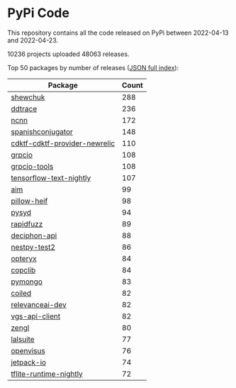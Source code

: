 # PyPi Code

This repository contains all the code released on PyPi between 2022-04-13 and 2022-04-23.

10236 projects uploaded 48063 releases. 

Top 50 packages by number of releases ([JSON full index](./index.json)):

| Package   | Count |
|-----------|-------|
| [shewchuk](https://github.com/pypi-data/pypi-code-117/tree/import/shewchuk) | 288 |
| [ddtrace](https://github.com/pypi-data/pypi-code-117/tree/import/ddtrace) | 236 |
| [ncnn](https://github.com/pypi-data/pypi-code-117/tree/import/ncnn) | 172 |
| [spanishconjugator](https://github.com/pypi-data/pypi-code-117/tree/import/spanishconjugator) | 148 |
| [cdktf-cdktf-provider-newrelic](https://github.com/pypi-data/pypi-code-117/tree/import/cdktf-cdktf-provider-newrelic) | 110 |
| [grpcio](https://github.com/pypi-data/pypi-code-117/tree/import/grpcio) | 108 |
| [grpcio-tools](https://github.com/pypi-data/pypi-code-117/tree/import/grpcio-tools) | 108 |
| [tensorflow-text-nightly](https://github.com/pypi-data/pypi-code-117/tree/import/tensorflow-text-nightly) | 107 |
| [aim](https://github.com/pypi-data/pypi-code-117/tree/import/aim) | 99 |
| [pillow-heif](https://github.com/pypi-data/pypi-code-117/tree/import/pillow-heif) | 98 |
| [pysyd](https://github.com/pypi-data/pypi-code-117/tree/import/pysyd) | 94 |
| [rapidfuzz](https://github.com/pypi-data/pypi-code-117/tree/import/rapidfuzz) | 89 |
| [deciphon-api](https://github.com/pypi-data/pypi-code-117/tree/import/deciphon-api) | 88 |
| [nestpy-test2](https://github.com/pypi-data/pypi-code-117/tree/import/nestpy-test2) | 86 |
| [opteryx](https://github.com/pypi-data/pypi-code-117/tree/import/opteryx) | 84 |
| [copclib](https://github.com/pypi-data/pypi-code-117/tree/import/copclib) | 84 |
| [pymongo](https://github.com/pypi-data/pypi-code-117/tree/import/pymongo) | 83 |
| [coiled](https://github.com/pypi-data/pypi-code-117/tree/import/coiled) | 82 |
| [relevanceai-dev](https://github.com/pypi-data/pypi-code-117/tree/import/relevanceai-dev) | 82 |
| [vgs-api-client](https://github.com/pypi-data/pypi-code-117/tree/import/vgs-api-client) | 82 |
| [zengl](https://github.com/pypi-data/pypi-code-117/tree/import/zengl) | 80 |
| [lalsuite](https://github.com/pypi-data/pypi-code-117/tree/import/lalsuite) | 77 |
| [openvisus](https://github.com/pypi-data/pypi-code-117/tree/import/openvisus) | 76 |
| [jetpack-io](https://github.com/pypi-data/pypi-code-117/tree/import/jetpack-io) | 74 |
| [tflite-runtime-nightly](https://github.com/pypi-data/pypi-code-117/tree/import/tflite-runtime-nightly) | 72 |
